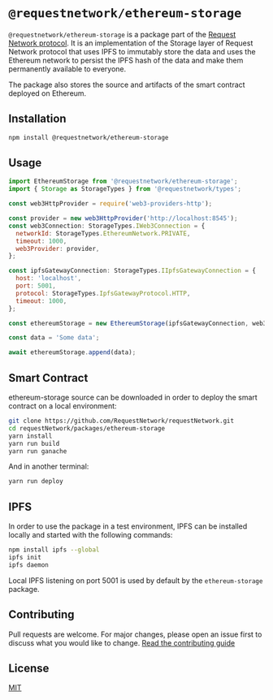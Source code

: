 # `@requestnetwork/ethereum-storage`

`@requestnetwork/ethereum-storage` is a package part of the [Request Network protocol](https://github.com/RequestNetwork/requestNetwork).
It is an implementation of the Storage layer of Request Network protocol that uses IPFS to immutably store the data and uses the Ethereum network to persist the IPFS hash of the data and make them permanently available to everyone.

The package also stores the source and artifacts of the smart contract deployed on Ethereum.

## Installation

```bash
npm install @requestnetwork/ethereum-storage
```

## Usage

```js
import EthereumStorage from '@requestnetwork/ethereum-storage';
import { Storage as StorageTypes } from '@requestnetwork/types';

const web3HttpProvider = require('web3-providers-http');

const provider = new web3HttpProvider('http://localhost:8545');
const web3Connection: StorageTypes.IWeb3Connection = {
  networkId: StorageTypes.EthereumNetwork.PRIVATE,
  timeout: 1000,
  web3Provider: provider,
};

const ipfsGatewayConnection: StorageTypes.IIpfsGatewayConnection = {
  host: 'localhost',
  port: 5001,
  protocol: StorageTypes.IpfsGatewayProtocol.HTTP,
  timeout: 1000,
};

const ethereumStorage = new EthereumStorage(ipfsGatewayConnection, web3Connection);

const data = 'Some data';

await ethereumStorage.append(data);
```

## Smart Contract

ethereum-storage source can be downloaded in order to deploy the smart contract on a local environment:

```bash
git clone https://github.com/RequestNetwork/requestNetwork.git
cd requestNetwork/packages/ethereum-storage
yarn install
yarn run build
yarn run ganache
```

And in another terminal:

```bash
yarn run deploy
```

## IPFS

In order to use the package in a test environment, IPFS can be installed locally and started with the following commands:

```bash
npm install ipfs --global
ipfs init
ipfs daemon
```

Local IPFS listening on port 5001 is used by default by the `ethereum-storage` package.

## Contributing

Pull requests are welcome. For major changes, please open an issue first to discuss what you would like to change.
[Read the contributing guide](https://github.com/RequestNetwork/requestNetwork/blob/master/CONTRIBUTING.md)

## License

[MIT](https://github.com/RequestNetwork/requestNetwork/blob/develop-v2/LICENSE)
